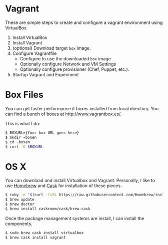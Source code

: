 # Vagrant

These are simple steps to create and configure a vagrant environment using VirtualBox.

1. Install VirtualBox
2. Install Vagrant
3. (optional) Download target `box` image.
3. Configure Vagrantfile
   * Configure to use the downloaded `box` image
   * Optionally configure Network and VM Settings
   * Optionally configure provisioner (Chef, Puppet, etc.).
4. Startup Vagrant and Experiment

# Box Files

You can get faster performance if boxes installed from local directory.  You can find a bunch of boxes at http://www.vagrantbox.es/.

This is what I do:

```bash
$ BOXURL={Your box URL goes here}
$ mkdir ~boxen
$ cd ~boxen
$ curl -O $BOXURL
```

# OS X

You can download and install Virtualbox and Vagrant.  Personally, I like to use [Homebrew](http://brew.sh/) and [Cask](http://caskroom.io/) for installation of these pieces.

```bash
$ ruby -e "$(curl -fsSL https://raw.githubusercontent.com/Homebrew/install/master/install)"
$ brew update
$ brew doctor
$ brew install caskroom/cask/brew-cask
```

Once the package management systems are install, I can install the components.

```bash
$ sudo brew cask install virtualbox
$ brew cask install vagrant
```
